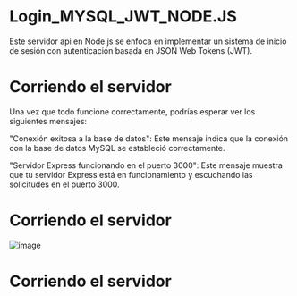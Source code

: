 # Login_MYSQL_JWT_NODE.JS
Este servidor api  en  Node.js se enfoca en implementar un sistema de inicio de sesión con autenticación basada en JSON Web Tokens (JWT).

 
# Corriendo el servidor


Una vez que todo funcione correctamente, podrías esperar ver los siguientes mensajes:

"Conexión exitosa a la base de datos": Este mensaje indica que la conexión con la base de datos MySQL se estableció correctamente.

"Servidor Express funcionando en el puerto 3000": Este mensaje muestra que tu servidor Express está en funcionamiento y escuchando las solicitudes en el puerto 3000.

 
# Corriendo el servidor

![image](https://github.com/Drest12/Login_MYSQL_JWT_NODE.JS/assets/107701223/93541858-d75f-46d2-b2a9-a260d9ebbc44)

 
# Corriendo el servidor


